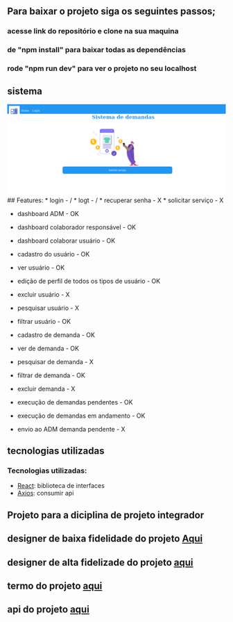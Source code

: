 ## Para baixar o projeto siga os seguintes passos; 
### acesse link do repositório e clone na sua maquina
### de "npm install" para baixar todas as dependências 
### rode "npm run dev" para ver o projeto no seu localhost

## sistema 

<img src="./home.png"/>
## Features:
* login - /
* logt - /
* recuperar senha - X
* solicitar serviço - X

* dashboard ADM - OK
* dashboard colaborador responsável - OK
* dashboard colaborar usuário - OK

* cadastro do usuário - OK
* ver usuário - OK
* edição de perfil de todos os tipos de usuário - OK
* excluir  usuário - X
* pesquisar usuário  - X
* filtrar usuário  - OK

* cadastro de demanda - OK
* ver de demanda - OK
* pesquisar de demanda - X
* filtrar de demanda - OK
* excluir  demanda - X

* execução de demandas pendentes  - OK
* execução de demandas em andamento  - OK
* envio ao ADM demanda pendente - X


## tecnologias utilizadas
### Tecnologias utilizadas:


* [React](https://pt-br.legacy.reactjs.org/docs/getting-started.html): biblioteca de interfaces
* [Axios](https://axios-http.com/ptbr/docs/intro): consumir api
## Projeto para a diciplina de projeto integrador

## designer de baixa fidelidade do projeto <a href='https://www.figma.com/file/4UhqLkG3d6X2pVzQiIdVNh/Untitled?node-id=0%3A1&t=FxCvtT3gVlNmIHoR-0'>Aqui</a>
## designer de alta fidelizade do projeto <a href='https://www.figma.com/file/RiwZHdRDWFkja1suAZRDZr/DEMANDA-DE-SERVI%C3%87OS-E-MATERIAIS?node-id=6-6&t=qET8nXZ5chtM3Xi2-0'>aqui</a>
## termo do projeto <a href=''>aqui</a>
## api do projeto <a href=''>aqui</a>
